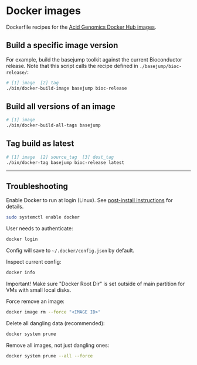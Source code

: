# Docker images

Dockerfile recipes for the [Acid Genomics Docker Hub images](https://cloud.docker.com/u/acidgenomics/).

## Build a specific image version

For example, build the basejump toolkit against the current Bioconductor release.
Note that this script calls the recipe defined in `./basejump/bioc-release/`:

```sh
# [1] image  [2] tag
./bin/docker-build-image basejump bioc-release
```

## Build all versions of an image

```sh
# [1] image
./bin/docker-build-all-tags basejump
```

## Tag build as latest

```sh
# [1] image  [2] source_tag  [3] dest_tag
./bin/docker-tag basejump bioc-release latest
```

* * *

## Troubleshooting

Enable Docker to run at login (Linux).
See [post-install instructions](https://docs.docker.com/install/linux/linux-postinstall/) for details.

```sh
sudo systemctl enable docker
```

User needs to authenticate:

```sh
docker login
```

Config will save to `~/.docker/config.json` by default.

Inspect current config:

```sh
docker info
```

Important! Make sure "Docker Root Dir" is set outside of main partition for VMs with small local disks.

Force remove an image:

```sh
docker image rm --force "<IMAGE ID>"
```

Delete all dangling data (recommended):

```sh
docker system prune
```

Remove all images, not just dangling ones:

```sh
docker system prune --all --force
```

